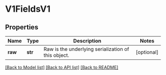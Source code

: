 # V1FieldsV1

## Properties
Name | Type | Description | Notes
------------ | ------------- | ------------- | -------------
**raw** | **str** | Raw is the underlying serialization of this object. | [optional] 

[[Back to Model list]](../README.md#documentation-for-models) [[Back to API list]](../README.md#documentation-for-api-endpoints) [[Back to README]](../README.md)


